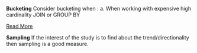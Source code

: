 **__Bucketing__**
Consider bucketing when :
a. When working with expensive high cardinality JOIN or GROUP BY 

[Read More](https://medium.com/@diehardankush/what-all-about-bucketing-and-partitioning-in-spark-bc669441db63) 

**__Sampling__**
If the interest of the study is to find about the trend/directionality then sampling is a good measure. 
